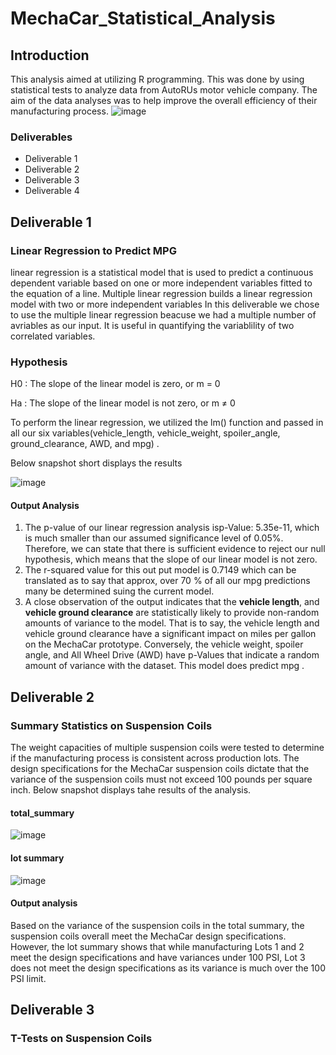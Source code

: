 # MechaCar_Statistical_Analysis
## Introduction
This analysis aimed at utilizing R programming. This was done by using statistical tests to analyze data from AutoRUs motor vehicle company. The aim of the data analyses was to help improve the overall efficiency of their manufacturing process.
![image](https://user-images.githubusercontent.com/89704371/178796608-a7a63108-0221-45a9-8682-a93efecbbc7f.png)

### Deliverables
* Deliverable 1
* Deliverable 2
* Deliverable 3
* Deliverable 4

## Deliverable 1
### Linear Regression to Predict MPG
linear regression is a statistical model that is used to predict a continuous dependent variable based on one or more independent variables fitted to the equation of a line. Multiple linear regression builds a linear regression model with two or more independent variables In this deliverable we chose to use the multiple linear regression beacuse we had a multiple number of avriables as our input. It is useful in quantifying the variablility of two correlated variables.

### Hypothesis
H0 : The slope of the linear model is zero, or m = 0

Ha : The slope of the linear model is not zero, or m ≠ 0

To perform the linear regression, we utilized the lm() function and passed in all our six variables(vehicle_length, vehicle_weight, spoiler_angle, ground_clearance, AWD, and mpg) .

Below snapshot short displays the results
 
![image](https://user-images.githubusercontent.com/89704371/178800500-9f12d60f-2649-4a83-a30c-e2b413081839.png)

#### Output Analysis
1. The p-value of our linear regression analysis isp-Value: 5.35e-11, which is much smaller than our assumed significance level of 0.05%. Therefore, we can state that there is sufficient evidence to reject our null hypothesis, which means that the slope of our linear model is not zero.
2. The r-squared value for this out put model is 0.7149 which can be translated as to say that approx, over 70 % of all our mpg predictions many be determined suing the current model.
3. A close observation of the output indicates that the **vehicle length**, and **vehicle ground clearance** are statistically likely to provide non-random amounts of variance to the model. That is to say, the vehicle length and vehicle ground clearance have a significant impact on miles per gallon on the MechaCar prototype. Conversely, the vehicle weight, spoiler angle, and All Wheel Drive (AWD) have p-Values that indicate a random amount of variance with the dataset. This model does predict mpg .


## Deliverable 2
### Summary Statistics on Suspension Coils
The weight capacities of multiple suspension coils were tested to determine if the manufacturing process is consistent across production lots. The design specifications for the MechaCar suspension coils dictate that the variance of the suspension coils must not exceed 100 pounds per square inch.  Below snapshot displays tahe results of the analysis.

#### total_summary
![image](https://user-images.githubusercontent.com/89704371/178804045-f6a3e394-f6ee-4a6a-b948-90fa03c81004.png)


#### lot summary
![image](https://user-images.githubusercontent.com/89704371/178803864-9960f943-8ba6-46ac-96ce-f205eb7de197.png)

#### Output analysis

Based on the variance of the suspension coils in the total summary, the suspension coils overall meet the MechaCar design specifications. However, the lot summary shows that while manufacturing Lots 1 and 2 meet the design specifications and have variances under 100 PSI, Lot 3 does not meet the design specifications as its variance is much over the 100 PSI limit.

## Deliverable 3
### T-Tests on Suspension Coils

